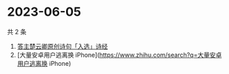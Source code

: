 # 2023-06-05

共 2 条

<!-- BEGIN -->
<!-- 最后更新时间 Mon Jun 05 2023 18:13:02 GMT+0800 (China Standard Time) -->

1. [答主楚云卿原创诗句「入选」诗经](https://www.zhihu.com/search?q=答主楚云卿原创诗句「入选」诗经)
1. [大量安卓用户逃离换 iPhone](https://www.zhihu.com/search?q=大量安卓用户逃离换
   iPhone)

<!-- END -->
